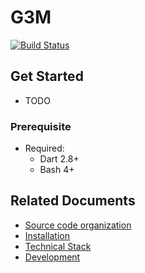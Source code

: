G3M
===

[![Build Status](https://travis-ci.org/trungngo/g3m.svg?branch=master)](https://travis-ci.org/trungngo/g3m.svg)

## Get Started

* TODO

### Prerequisite

* Required:
    * Dart 2.8+
    * Bash 4+

## Related Documents

* [Source code organization](doc/source-org.md)
* [Installation](doc/install.md)
* [Technical Stack](doc/techstack.md)
* [Development](doc/dev.md)
        

